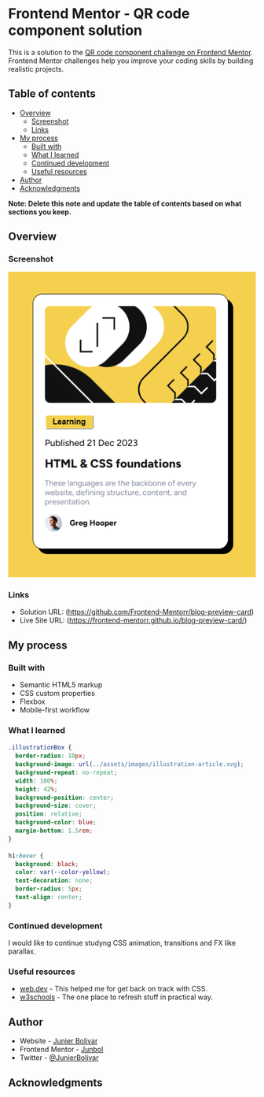# Frontend Mentor - QR code component solution

This is a solution to the [QR code component challenge on Frontend Mentor](https://www.frontendmentor.io/challenges/qr-code-component-iux_sIO_H). Frontend Mentor challenges help you improve your coding skills by building realistic projects.

## Table of contents

- [Overview](#overview)
  - [Screenshot](#screenshot)
  - [Links](#links)
- [My process](#my-process)
  - [Built with](#built-with)
  - [What I learned](#what-i-learned)
  - [Continued development](#continued-development)
  - [Useful resources](#useful-resources)
- [Author](#author)
- [Acknowledgments](#acknowledgments)

**Note: Delete this note and update the table of contents based on what sections you keep.**

## Overview

### Screenshot

![](./assets/images/screenshot_mobile.png)

### Links

- Solution URL: (https://github.com/Frontend-Mentorr/blog-preview-card)
- Live Site URL: (https://frontend-mentorr.github.io/blog-preview-card/)

## My process

### Built with

- Semantic HTML5 markup
- CSS custom properties
- Flexbox
- Mobile-first workflow

### What I learned

```css
.illustrationBox {
  border-radius: 10px;
  background-image: url(../assets/images/illustration-article.svg);
  background-repeat: no-repeat;
  width: 100%;
  height: 42%;
  background-position: center;
  background-size: cover;
  position: relative;
  background-color: blue;
  margin-bottom: 1.5rem;
}

h1:hover {
  background: black;
  color: var(--color-yellow);
  text-decoration: none;
  border-radius: 5px;
  text-align: center;
}
```

### Continued development

I would like to continue studyng CSS animation, transitions and FX like parallax.

### Useful resources

- [web.dev](https://web.dev/learn/css) - This helped me for get back on track with CSS.
- [w3schools](https://www.w3schools.com/css/default.asp) - The one place to refresh stuff in practical way.

## Author

- Website - [Junier Bolivar](https://www.bolivarcreativedesign.com)
- Frontend Mentor - [Junbol](https://www.frontendmentor.io/profile/Junbol)
- Twitter - [@JunierBolivar](https://www.twitter.com/@JunierBolivar)

## Acknowledgments
